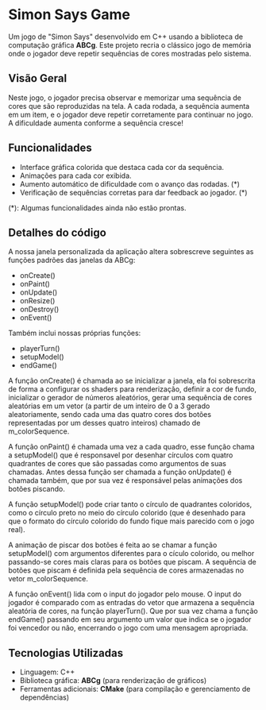 # Simon Says Game

Um jogo de "Simon Says" desenvolvido em C++ usando a biblioteca de computação gráfica **ABCg**. Este projeto recria o clássico jogo de memória onde o jogador deve repetir sequências de cores mostradas pelo sistema.

## Visão Geral

Neste jogo, o jogador precisa observar e memorizar uma sequência de cores que são reproduzidas na tela. A cada rodada, a sequência aumenta em um item, e o jogador deve repetir corretamente para continuar no jogo. A dificuldade aumenta conforme a sequência cresce!

## Funcionalidades

- Interface gráfica colorida que destaca cada cor da sequência.
- Animações para cada cor exibida.
- Aumento automático de dificuldade com o avanço das rodadas. (*)
- Verificação de sequências corretas para dar feedback ao jogador. (*)

(*): Algumas funcionalidades ainda não estão prontas.

## Detalhes do código

A nossa janela personalizada da aplicação altera sobrescreve seguintes as funções padrões das janelas da ABCg:

- onCreate()
- onPaint()
- onUpdate()
- onResize()
- onDestroy()
- onEvent()

Também inclui nossas próprias funções:

- playerTurn()
- setupModel()
- endGame()

A função onCreate() é chamada ao se inicializar a janela, ela foi sobrescrita de forma a configurar os shaders para renderização, definir a cor de fundo, inicializar o gerador de números aleatórios, gerar uma sequência de cores aleatórias em um vetor (a partir de um inteiro de 0 a 3 gerado aleatoriamente, sendo cada uma das quatro cores dos botões representadas por um desses quatro inteiros) chamado de m_colorSequence.

A função onPaint() é chamada uma vez a cada quadro, esse função chama a setupModel() que é responsavel por desenhar círculos com quatro quadrantes de cores que são passadas como argumentos de suas chamadas. Antes dessa função ser chamada a função onUpdate() é chamada também, que por sua vez é responsável pelas animações dos botões piscando.

A função setupModel() pode criar tanto o círculo de quadrantes coloridos, como o círculo preto no meio do círculo colorido (que é desenhado para que o formato do círculo colorido do fundo fique mais parecido com o jogo real).

A animação de piscar dos botões é feita ao se chamar a função setupModel() com argumentos diferentes para o cículo colorido, ou melhor passando-se cores mais claras para os botões que piscam. A sequência de botões que piscam é definida pela sequência de cores armazenadas no vetor m_colorSequence.

A função onEvent() lida com o input do jogador pelo mouse. O input do jogador é comparado com as entradas do vetor que armazena a sequência aleatória de cores, na função playerTurn(). Que por sua vez chama a função endGame() passando em seu argumento um valor que indica se o jogador foi vencedor ou não, encerrando o jogo com uma mensagem apropriada. 

## Tecnologias Utilizadas

- Linguagem: C++
- Biblioteca gráfica: **ABCg** (para renderização de gráficos)
- Ferramentas adicionais: **CMake** (para compilação e gerenciamento de dependências)

